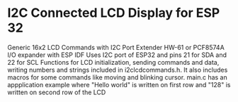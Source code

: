  # I2C Connected LCD Display for ESP 32
Generic 16x2 LCD Commands with I2C Port Extender HW-61 or PCF8574A I/O expander with  ESP IDF
Uses I2C port of ESP32 and pins 21 for SDA and 22 for SCL
Functions for LCD initialization, sending commands and data, writing numbers and strings included in i2clcdcommands.h. It also includes macros for some commands like moving and blinking cursor.
main.c has an appplication example where "Hello world" is written on first row and "128" is written on second row of the LCD

